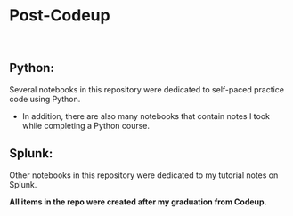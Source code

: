 # Post-Codeup

<br>

## Python:
Several notebooks in this repository were dedicated to self-paced practice code using Python.
- In addition, there are also many notebooks that contain notes I took while completing a Python course.

## Splunk:
Other notebooks in this repository were dedicated to my tutorial notes on Splunk. 
<br>

**All items in the repo were created after my graduation from Codeup.**
